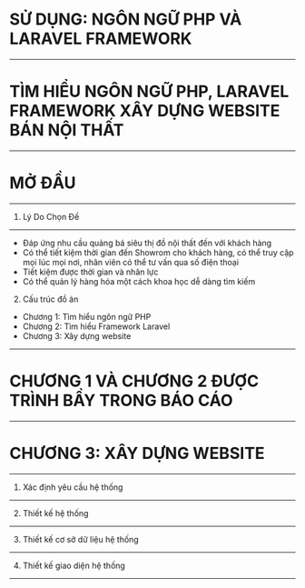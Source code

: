 # SỬ DỤNG: NGÔN NGỮ PHP VÀ LARAVEL FRAMEWORK
---------------------------------------------------------------
# TÌM HIỂU NGÔN NGỮ PHP, LARAVEL FRAMEWORK XÂY DỰNG WEBSITE BÁN NỘI THẤT
---------------------------------------------------------------
# MỞ ĐẦU
---------------------------------------------------------------
1. Lý Do Chọn Đề
-----------
- Đáp ứng nhu cầu quảng bá siêu thị đồ nội thất đến với khách hàng 
- Có thể tiết kiệm thời gian đến Showrom cho khách hàng, có thể truy cập mọi lúc mọi nơi, nhân viên có thể tư vấn qua số điện thoại
- Tiết kiệm được thời gian và nhân lực
- Có thể quản lý hàng hóa một cách khoa học dễ dàng tìm kiếm 
2. Cấu trúc đồ án
- Chương 1: Tìm hiểu ngôn ngữ PHP
- Chương 2: Tìm hiểu Framework Laravel
- Chương 3: Xây dựng website
---------------------------------------------------------------
# CHƯƠNG 1 VÀ CHƯƠNG 2 ĐƯỢC TRÌNH BẦY TRONG BÁO CÁO
---------------------------------------------------------------
# CHƯƠNG 3: XÂY DỰNG WEBSITE
---------------------------------------------------------------
1. Xác định yêu cầu hệ thống
------
2. Thiết kế hệ thống
----------
3. Thiết kế cơ sở dữ liệu hệ thống
----------
4. Thiết kế giao diện hệ thống
----------
